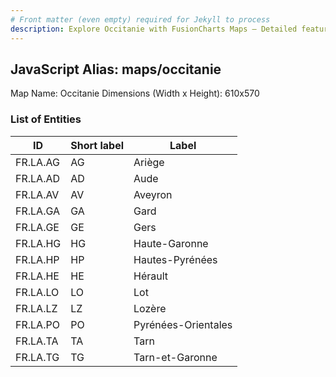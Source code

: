 ```yaml
---
# Front matter (even empty) required for Jekyll to process
description: Explore Occitanie with FusionCharts Maps – Detailed features for seamless integration. Try now & enhance your data visualization today! 
---
```


## JavaScript Alias: maps/occitanie

Map Name: Occitanie
Dimensions (Width x Height): 610x570





### List of Entities

ID | Short label | Label
---|---|---|
FR.LA.AG|AG|Ariège
FR.LA.AD|AD|Aude
FR.LA.AV|AV|Aveyron
FR.LA.GA|GA|Gard
FR.LA.GE|GE|Gers
FR.LA.HG|HG|Haute-Garonne
FR.LA.HP|HP|Hautes-Pyrénées
FR.LA.HE|HE|Hérault
FR.LA.LO|LO|Lot
FR.LA.LZ|LZ|Lozère
FR.LA.PO|PO|Pyrénées-Orientales
FR.LA.TA|TA|Tarn
FR.LA.TG|TG|Tarn-et-Garonne